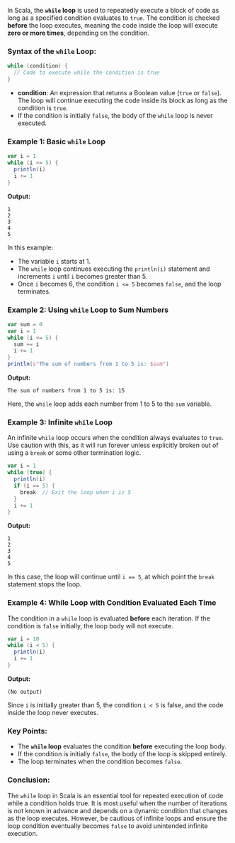 In Scala, the **`while` loop** is used to repeatedly execute a block of code as long as a specified condition evaluates to `true`. The condition is checked **before** the loop executes, meaning the code inside the loop will execute **zero or more times**, depending on the condition.

### Syntax of the `while` Loop:
```scala
while (condition) {
  // Code to execute while the condition is true
}
```

- **condition**: An expression that returns a Boolean value (`true` or `false`). The loop will continue executing the code inside its block as long as the condition is `true`.
- If the condition is initially `false`, the body of the `while` loop is never executed.

### Example 1: Basic `while` Loop
```scala
var i = 1
while (i <= 5) {
  println(i)
  i += 1
}
```
**Output:**
```
1
2
3
4
5
```
In this example:
- The variable `i` starts at 1.
- The `while` loop continues executing the `println(i)` statement and increments `i` until `i` becomes greater than 5.
- Once `i` becomes 6, the condition `i <= 5` becomes `false`, and the loop terminates.

### Example 2: Using `while` Loop to Sum Numbers
```scala
var sum = 0
var i = 1
while (i <= 5) {
  sum += i
  i += 1
}
println(s"The sum of numbers from 1 to 5 is: $sum")
```
**Output:**
```
The sum of numbers from 1 to 5 is: 15
```
Here, the `while` loop adds each number from 1 to 5 to the `sum` variable.

### Example 3: Infinite `while` Loop
An infinite `while` loop occurs when the condition always evaluates to `true`. Use caution with this, as it will run forever unless explicitly broken out of using a `break` or some other termination logic.

```scala
var i = 1
while (true) {
  println(i)
  if (i == 5) {
    break  // Exit the loop when i is 5
  }
  i += 1
}
```
**Output:**
```
1
2
3
4
5
```
In this case, the loop will continue until `i == 5`, at which point the `break` statement stops the loop.

### Example 4: While Loop with Condition Evaluated Each Time
The condition in a `while` loop is evaluated **before** each iteration. If the condition is `false` initially, the loop body will not execute.

```scala
var i = 10
while (i < 5) {
  println(i)
  i += 1
}
```
**Output:**
```
(No output)
```
Since `i` is initially greater than 5, the condition `i < 5` is false, and the code inside the loop never executes.

### Key Points:
- The **`while` loop** evaluates the condition **before** executing the loop body.
- If the condition is initially `false`, the body of the loop is skipped entirely.
- The loop terminates when the condition becomes `false`.

### Conclusion:
The `while` loop in Scala is an essential tool for repeated execution of code while a condition holds true. It is most useful when the number of iterations is not known in advance and depends on a dynamic condition that changes as the loop executes. However, be cautious of infinite loops and ensure the loop condition eventually becomes `false` to avoid unintended infinite execution.
